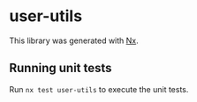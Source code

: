 # user-utils

This library was generated with [Nx](https://nx.dev).

## Running unit tests

Run `nx test user-utils` to execute the unit tests.
